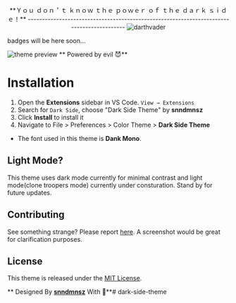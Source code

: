 <p align="center"   >
**Ｙｏｕ ｄｏｎ＇ｔ  ｋｎｏｗ  ｔｈｅ  ｐｏｗｅｒ  ｏｆ  ｔｈｅ  ｄａｒｋ  ｓｉｄｅ！**
------------------------------------------------------------------------------------------
<img  src="https://64.media.tumblr.com/745c49571857450dd4698b07f3aba16f/tumblr_oy0zcpPgSY1w8mobyo4_540.gifv" alt="darthvader"/>


badges will be here soon...

![theme preview](https://i.hizliresim.com/eJEQYe.png)
** Powered by evil 😈**
</p>


# Installation

1. Open the **Extensions** sidebar in VS Code. `View → Extensions`
1. Search for `Dark Side`, choose "Dark Side Theme" by **snndmnsz**
1. Click **Install** to install it
1. Navigate to File > Preferences > Color Theme > **Dark Side Theme**


- The font used in this theme is **Dank Mono**.


## Light Mode?
This theme uses dark mode currently for minimal contrast and light mode(clone troopers mode) currently under consturation. Stand by for future updates.


## Contributing
See something strange? Please report [here](Https://Github.Com/Snndmnsz). A screenshot would be great for clarification purposes. 

## License
This theme is released under the [MIT License](https://github.com/snndmnsz/dark-side-theme/master/license.md).

** Designed By **[snndmnsz](Https://Github.Com/Snndmnsz)** With 🍌**#   d a r k - s i d e - t h e m e 
 
 